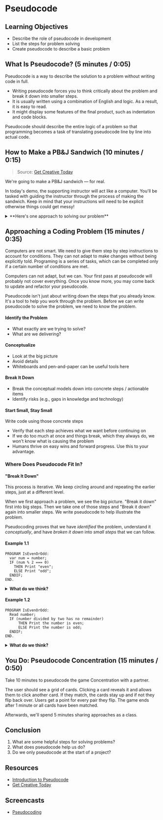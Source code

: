 # Pseudocode

## Learning Objectives
- Describe the role of pseudocode in development
- List the steps for problem solving
- Create pseudocode to describe a basic problem

## What Is Pseudocode? (5 minutes / 0:05)

Pseudocode is a way to describe the solution to a problem without writing code in full.
* Writing pseudocode forces you to think critically about the problem and break it down into smaller steps.
* It is usually written using a combination of English and logic. As a result, it is easy to read.
* It might display some features of the final product, such as indentation and code blocks.

Pseudocode should describe the entire logic of a problem so that programming becomes a task of translating pseudocode line by line into actual code.

## How to Make a PB&J Sandwich (10 minutes / 0:15)

> Source: [Get Creative Today](http://getcreativetoday.com/lessons/pseudo-code-flowcharts/)

We're going to make a PB&J sandwich — for real.

In today's demo, the supporting instructor will act like a computer. You'll be tasked with guiding the instructor through the process of making the sandwich. Keep in mind that your instructions will need to be explicit otherwise things could get messy!

<details>
<summary>**Here's one approach to solving our problem**</summary>

```
PROGRAM MakePB&JSandwich:
Grab a paper plate;
Open bread container;
Grab bread package;
Untwist bread package;
Open bread bag and remove two slices;
Place slices on paper plate;
Grab a plastic knife;
Open peanut butter jar;
Use knife to scoop out peanut butter;
Apply peanut butter to one slice of bread;
Spread peanut butter on slice;
Place knife on plate;
Close peanut butter jar;
Open jelly bottle;
Squeeze jelly onto second bread slice;
Close jelly bottle;
Place down jelly;
Pick up knife;
Spread jelly on slice;
Bring two slices of bread together;
Cut slices in half down the middle;
Throw knife in the trash;
Pick up one half of sandwich;
Enjoy;
END.  
```

> A. This example's sequence is very thorough! However, we are still assuming certain conditions that our utensils or ingredients already exist. What if we are out of plates? Will we grab a napkin instead to place our sandwich on? What if we are out of jelly? Will you throw the sandwich away or eat it with just peanut butter?
</details>

## Approaching a Coding Problem (15 minutes / 0:35)


Computers are not smart. We need to give them step by step instructions to account for conditions. They can not adapt to make changes without being explicitly told. Programing is a series of tasks, which can be completed only if a certain number of conditions are met.

Computers can not adapt, but we can.  Your first pass at pseudocode will probably not cover everything.  Once you know more, you may come back to update and refactor your pseudocode.

Pseudocode isn't just about writing down the steps that you already know. It's a tool to help you work through the problem. Before we can write pseudocode to solve the problem, we need to know the problem.  

#### Identify the Problem

- What exactly are we trying to solve?
- What are we delivering?

#### Conceptualize

- Look at the big picture
- Avoid details
- Whiteboards and pen-and-paper can be useful tools here

#### Break It Down

- Break the conceptual models down into concrete steps / actionable items
- Identify risks (e.g., gaps in knowledge and technology)

#### Start Small, Stay Small

Write code using those concrete steps
- Verify that each step achieves what we want before continuing on
- If we do too much at once and things break, which they always do, we won't know what is causing the problem
- Humans thrive on easy wins and forward progress. Use this to your advantage.


### Where Does Pseudocode Fit In?

#### "Break It Down"

This process is iterative.  We keep circling around and repeating the earlier steps, just at a different level.

When we first approach a problem, we see the big picture. "Break it down" first into big steps. Then we take one of those steps and "Break it down" again into smaller steps. We write pseudocode to help illustrate the problem.  

Pseudocoding proves that we have *identified* the problem, understand it *conceptually*, and have *broken it down* into *small steps* that we can follow.

#### Example 1.1

```
PROGRAM IsEvenOrOdd:
  var num = number;
  IF (num % 2 === 0)
    THEN Print "even";
    ELSE Print "odd";
  ENDIF;
END.
```

<details>
  <summary><strong>What do we think?</strong></summary>

  > This is not a great example. Here we are using "var" in our pseudocode when it should read plain english! Also, we should not be using the javascript syntax "===" in our conditional.  Would a non-programmer know that `num % 2 === 0` indicates an even number?

</details>

#### Example 1.2

```
PROGRAM IsEvenOrOdd:
  Read number;
  IF (number divided by two has no remainder)
      THEN Print the number is even;
      ELSE Print the number is odd;
  ENDIF;
END.
```

<details>
  <summary><strong>What do we think?</strong></summary>

  > This is better.  It's closer to English.  It clearly states what we are trying to achieve and how, without getting bogged down in the minutia of code.  Even someone that doesn't code can help us check our logic.  Is any number that can be divided by two, cleanly -- without leaving a remainder -- even? Is anything else odd?

</details>


## You Do: Pseudocode Concentration (15 minutes / 0:50)

Take 10 minutes to pseudocode the game Concentration with a partner.

The user should see a grid of cards. Clicking a card reveals it and allows them
to click another card. If they match, the cards stay up and if not they flip
back over. Users get a point for every pair they flip. The game ends after 1
minute or all cards have been matched.

Afterwards, we'll spend 5 minutes sharing approaches as a class.



## Conclusion

1. What are some helpful steps for solving problems?
2. What does pseudocode help us do?
3. Do we only pseudocode at the start of a project?

## Resources

- [Introduction to Pseudocode](http://www.slideshare.net/DamianGordon1/pseudocode-10373156)
- [Get Creative Today](http://getcreativetoday.com/lessons/pseudo-code-flowcharts/)

## Screencasts

- [Pseudocoding](https://www.youtube.com/playlist?list=PL-6bwUTtCRVTMUUSjqIYVXYyfZBzs8saD)
